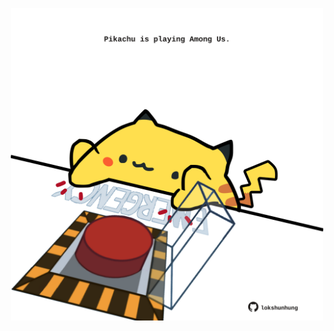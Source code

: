<!-- built at 11/05/2025, 10:00:27 UTC -->
<p align="center">
  <img width="500" height="500" src="./ReadmeImage.svg">
</p>
